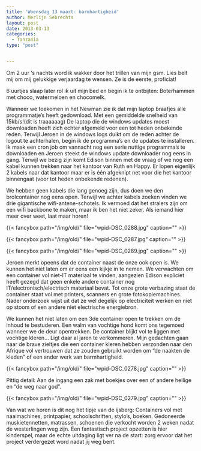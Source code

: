 ```yaml
---
title: 'Woensdag 13 maart: barmhartigheid'
author: Merlijn Sebrechts
layout: post
date: 2013-03-13
categories:
  - Tanzania
type: "post"


---
```

Om 2 uur &#8216;s nachts word ik wakker door het trillen van mijn gsm. Lies belt mij om mij gelukkige verjaardag te wensen. Ze is de eerste, proficiat!

6 uurtjes slaap later rol ik uit mijn bed en begin ik te ontbijten: Boterhammen met choco, watermeloen en chocomelk.

Wanneer we toekomen in het Newman zie ik dat mijn laptop braafjes alle programmatje&#8217;s heeft gedownload. Met een gemiddelde snelheid van 15kb/s!(dit is traaaaaag) De laptop die de windows updates moest downloaden heeft zich echter afgemeld voor een tot heden onbekende reden. Terwijl Jeroen in de windows logs duikt om de reden achter de logout te achterhalen, begin ik de programma&#8217;s en de updates te installeren. Ik maak een cron job om vannacht nog een serie nuttige programma&#8217;s te downloaden en Jeroen steekt de windows update downloader nog eens in gang. Terwijl we bezig zijn komt Edison binnen met de vraag of we nog een kabel kunnen trekken naar het kantoor van Ruth en Happy. Er lopen eigenlijk 2 kabels naar dat kantoor maar er is één afgeknipt net voor die het kantoor binnengaat (voor tot heden onbekende redenen).

We hebben geen kabels die lang genoeg zijn, dus doen we den brolcontainer nog eens open. Terwijl we achter kabels zoeken vinden we drie gigantische wifi-antene-schotels. Ik vermoed dat het stralers zijn om een wifi backbone te maken, maar ik ben het niet zeker. Als iemand hier meer over weet, laat maar horen!

{{< fancybox path="/img/old/" file="wpid-DSC_0288.jpg"  caption="" >}}

{{< fancybox path="/img/old/" file="wpid-DSC_0287.jpg"  caption="" >}}

{{< fancybox path="/img/old/" file="wpid-DSC_0289.jpg"  caption="" >}}

Jeroen merkt opeens dat de container naast de onze ook open is. We kunnen het niet laten om er eens een kijkje in te nemen. We verwachten om een container vol niet-IT materiaal te vinden, aangezien Edison expliciet heeft gezegd dat geen enkele andere container nog IT/electronisch/electrisch materiaal bevat. Tot onze grote verbazing staat de container staat vol met printers, scanners en grote fotokopiemachines. Nader onderzoek wijst uit dat ze wel degelijk op electriciteit werken en niet op stoom of een andere niet electrische energiebron.

We kunnen het niet laten om een 3de container open te trekken om de inhoud te bestuderen. Een walm van vochtige hond komt ons tegemoed wanneer we de deur opentrekken. De container blijkt vol te liggen met vochtige kleren&#8230; Ligt daar al jaren te verkommeren. Mijn gedachten gaan naar de brave zieltjes die een container kleren hebben verzonden naar den Afrique vol vertrouwen dat ze zouden gebruikt worden om &#8220;de naakten de kleden&#8221; of een ander werk van barmhartigheid.

{{< fancybox path="/img/old/" file="wpid-DSC_0278.jpg"  caption="" >}}

Pittig detail: Aan de ingang een zak met boekjes over een of andere heilige en &#8220;de weg naar god&#8221;.

{{< fancybox path="/img/old/" file="wpid-DSC_0279.jpg"  caption="" >}}

Van wat we horen is dit nog het tipje van de ijsberg: Containers vol met naaimachines, printpapier, schoolschriften, stylo&#8217;s, boeken. Gedoneerde muskietennetten, matrassen, schoenen die verkocht worden 2 weken nadat de westerlingen weg zijn. Een fantastisch project opzetten is hier kinderspel, maar de echte uitdaging ligt ver na de start: zorg ervoor dat het project verdergezet word nadat jij weg bent.

